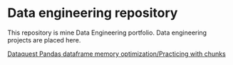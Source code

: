 # Data engineering repository

This repository is mine Data Engineering portfolio. Data engineering projects are placed here.

[Dataquest Pandas dataframe memory optimization/Practicing with chunks](https://github.com/khruschevks/Projects/tree/main/Dataquest/Pandas%20memory%20optimization)
